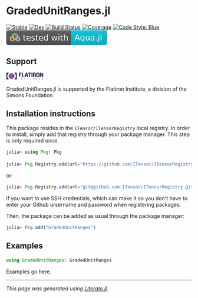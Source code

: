 # GradedUnitRanges.jl

[![Stable](https://img.shields.io/badge/docs-stable-blue.svg)](https://itensor.github.io/GradedUnitRanges.jl/stable/)
[![Dev](https://img.shields.io/badge/docs-dev-blue.svg)](https://itensor.github.io/GradedUnitRanges.jl/dev/)
[![Build Status](https://github.com/ITensor/GradedUnitRanges.jl/actions/workflows/Tests.yml/badge.svg?branch=main)](https://github.com/ITensor/GradedUnitRanges.jl/actions/workflows/Tests.yml?query=branch%3Amain)
[![Coverage](https://codecov.io/gh/ITensor/GradedUnitRanges.jl/branch/main/graph/badge.svg)](https://codecov.io/gh/ITensor/GradedUnitRanges.jl)
[![Code Style: Blue](https://img.shields.io/badge/code%20style-blue-4495d1.svg)](https://github.com/invenia/BlueStyle)
[![Aqua](https://raw.githubusercontent.com/JuliaTesting/Aqua.jl/master/badge.svg)](https://github.com/JuliaTesting/Aqua.jl)

## Support

<picture>
  <source media="(prefers-color-scheme: dark)" width="20%" srcset="docs/src/assets/CCQ-dark.png">
  <img alt="Flatiron Center for Computational Quantum Physics logo." width="20%" src="docs/src/assets/CCQ.png">
</picture>


GradedUnitRanges.jl is supported by the Flatiron Institute, a division of the Simons Foundation.

## Installation instructions

This package resides in the `ITensor/ITensorRegistry` local registry.
In order to install, simply add that registry through your package manager.
This step is only required once.
```julia
julia> using Pkg: Pkg

julia> Pkg.Registry.add(url="https://github.com/ITensor/ITensorRegistry")
```
or:
```julia
julia> Pkg.Registry.add(url="git@github.com:ITensor/ITensorRegistry.git")
```
if you want to use SSH credentials, which can make it so you don't have to enter your Github ursername and password when registering packages.

Then, the package can be added as usual through the package manager:

```julia
julia> Pkg.add("GradedUnitRanges")
```

## Examples

````julia
using GradedUnitRanges: GradedUnitRanges
````

Examples go here.

---

*This page was generated using [Literate.jl](https://github.com/fredrikekre/Literate.jl).*

